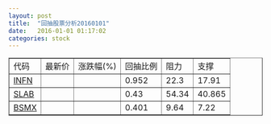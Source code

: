 ```yaml
---
layout: post
title:  "回抽股票分析20160101"
date:   2016-01-01 01:17:02
categories: stock
---
```

<script type="text/javascript">
var stockList = []
stockList.push('gb_infn');
stockList.push('gb_slab');
stockList.push('gb_bsmx');
</script>
<table border="1">
 <tr>
 <td>代码</td>
 <td>最新价</td>
 <td>涨跌幅(%)</td>
 <td>回抽比例</td>
 <td>阻力</td>
 <td>支撑</td>
</tr>
  <tr id="infn">
  <td><a href="http://stock.finance.sina.com.cn/usstock/quotes/INFN.html" target="_blank">INFN</a></td><td></td><td></td><td>0.952</td><td>22.3</td><td>17.91</td></tr>
  <tr id="slab">
  <td><a href="http://stock.finance.sina.com.cn/usstock/quotes/SLAB.html" target="_blank">SLAB</a></td><td></td><td></td><td>0.43</td><td>54.34</td><td>40.865</td></tr>
  <tr id="bsmx">
  <td><a href="http://stock.finance.sina.com.cn/usstock/quotes/BSMX.html" target="_blank">BSMX</a></td><td></td><td></td><td>0.401</td><td>9.64</td><td>7.22</td></tr>
</table>
